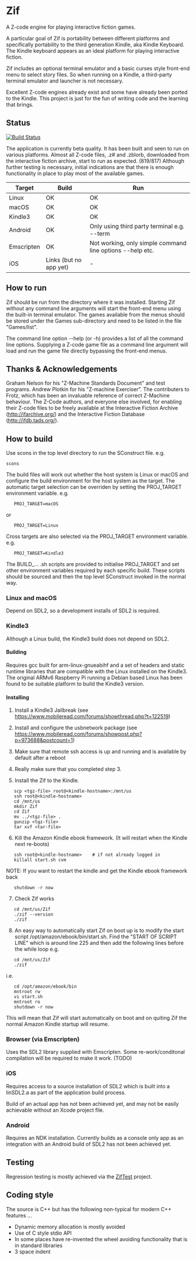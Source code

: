 # Zif

A Z-code engine for playing interactive fiction games.

A particular goal of Zif is portability between different platforms and specifically
portability to the third generation Kindle, aka Kindle Keyboard. The Kindle keyboard
appears as an ideal platform for playing interactive fiction.

Zif includes an optional terminal emulator and a basic curses style front-end menu to
select story files. So when running on a Kindle, a third-party terminal emulator and
launcher is not necessary.

Excellent Z-code engines already exist and some have already been ported to the Kindle.
This project is just for the fun of writing code and the learning that brings.

## Status

[![Build Status](https://travis-ci.org/AnotherJohnH/Zif.svg?branch=master)](https://travis-ci.org/AnotherJohnH/Zif)

The application is currently beta quality. It has been built and seen to run on various platforms.
Almost all Z-code files, .z# and .zblorb, downloaded from the interactive fiction archive, start
to run as expected. (819/817) Although further testing is necessary, initial indications are that
there is enough functionality in place to play most of the available games.

|Target|Build|Run|
|---|---|---|
|Linux|OK|OK|
|macOS|OK|OK|
|Kindle3|OK|OK|
|Android|OK|Only using third party terminal e.g. --term|
|Emscripten|OK|Not working, only simple command line options --help etc.|
|iOS|Links (but no app yet)|-|

## How to run

Zif should be run from the directory where it was installed. Starting Zif without any
command line arguments will start the front-end menu using the built-in terminal emulator.
The games available from the menus should be stored under the Games sub-directory and
need to be listed in the file "Games/list".

The command line option --help (or -h) provides a list of all the command line options.
Supplying a Z-code game file as a command line argument will load and run the game file
directly bypassing the front-end menus.

## Thanks & Acknowledgements

Graham Nelson for his "Z-Machine Standards Document" and test programs. Andrew Plotkin
for his "Z-machine Exerciser". The contributers to Frotz, which has been an invaluable
reference of correct Z-Machine behaviour. The Z-Code authors, and everyone else
involved, for enabling their Z-code files to be freely available at the Interactive
Fiction Archive (http://ifarchive.org/) and the Interactive Fiction Database
(http://ifdb.tads.org/).

## How to build

Use scons in the top level directory to run the SConstruct file. e.g.

```
scons
```

The build files will work out whether the host system is Linux or macOS and configure the
build environment for the host system as the target. The automatic target selection can be
overriden by setting the PROJ\_TARGET environment variable. e.g.

```
   PROJ_TARGET=macOS
```

or

```
   PROJ_TARGET=Linux
```

Cross targets are also selected via the PROJ\_TARGET environment variable. e.g.

```
   PROJ_TARGET=Kindle3
```

The BUILD\_... .sh scripts are provided to initialise PROJ\_TARGET and set other
environment variables required by each specific build. These scripts should
be sourced and then the top level SConstruct invoked in the normal way.

### Linux and macOS

Depend on SDL2, so a development installs of SDL2 is required.

### Kindle3

Although a Linux build, the Kindle3 build does not depend on SDL2.

#### Building

Requires gcc built for arm-linux-gnueabihf and a set of headers and static runtime libraries
that are compatible with the Linux installed on the Kindle3. The original ARMv6 Raspberry Pi
running a Debian based Linux has been found to be suitable platform to build the Kindle3 version.

#### Installing

1. Install a Kindle3 Jailbreak (see https://www.mobileread.com/forums/showthread.php?t=122519)

2. Install and configure the usbnetwork package (see https://www.mobileread.com/forums/showpost.php?p=973688&postcount=1)

3. Make sure that remote ssh access is up and running and is available by default after a reboot

4. Really make sure that you completed step 3.

5. Install the Zif <tgz-file> to the Kindle.

```
   scp <tgz-file> root@<kindle-hostname>:/mnt/us
   ssh root@<kindle-hostname>
   cd /mnt/us
   mkdir Zif
   cd Zif
   mv ../<tgz-file> .
   gunzip <tgz-file>
   tar xvf <tar-file>
```

6. Kill the Amazon Kindle ebook framework. (It will restart when the Kindle next re-boots)

```
   ssh root@<kindle-hostname>    # if not already logged in
   killall start.sh cvm
```

NOTE: If you want to restart the kindle and get the Kindle ebook framework back

```
   shutdown -r now
```

7. Check Zif works

```
   cd /mnt/us/Zif
   ./zif --version
   ./zif
```

8. An easy way to automatically start Zif on boot up is to modify the start script
/opt/amazon/ebook/bin/start.sh. Find the "START OF SCRIPT LINE" which is around
line 225 and then add the following lines before the while loop e.g.
```
   cd /mnt/us/Zif
   ./zif
```

i.e.

```
   cd /opt/amazon/ebook/bin
   mntroot rw
   vi start.sh
   mntroot ro
   shutdown -r now
```

This will mean that Zif will start automatically on boot and on quiting Zif the normal
Amazon Kindle startup will resume.

### Browser (via Emscripten)

Uses the SDL2 library supplied with Emscripten. Some re-work/conditonal compilation will
be required to make it work. (TODO)

### iOS

Requires access to a source installation of SDL2 which is built into a linSDL2.a as part of
the application build process.

Build of an actual app has not been achieved yet, and may not be easily achievable without
an Xcode project file.

### Android

Requires an NDK installation. Currently builds as a console only app as an integration with
an Android build of SDL2 has not been achieved yet.

## Testing

Regression testing is mostly achieved via the [ZifTest](https://github.com/AnotherJohnH/ZifTest/)
project.

## Coding style

The source is C++ but has the following non-typical for modern C++ features ...
* Dynamic memory allocation is mostly avoided
* Use of C style stdio API
* In some places have re-invented the wheel avoiding functionality that is in standard libraries
* 3 space indent
